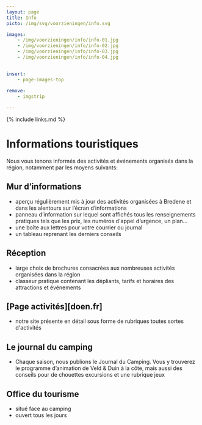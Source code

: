 ```yaml
---
layout: page
title: Info
picto: /img/svg/voorzieningen/info.svg

images:
    - /img/voorzieningen/info/info-01.jpg
    - /img/voorzieningen/info/info-02.jpg
    - /img/voorzieningen/info/info-03.jpg
    - /img/voorzieningen/info/info-04.jpg
    

insert:
    - page-images-top
    
remove:
    - imgstrip

---
```


{% include links.md %}

# Informations touristiques

Nous vous tenons informés des activités et événements organisés dans la région, notamment par les moyens suivants:

## Mur d’informations

- aperçu régulièrement mis à jour des activités organisées à Bredene et dans les alentours sur l’écran d’informations
- panneau d’information sur lequel sont affichés tous les renseignements pratiques tels que les prix, les numéros d'appel d’urgence, un plan...
- une boîte aux lettres pour votre courrier ou journal
- un tableau reprenant les derniers conseils

## Réception

- large choix de brochures consacrées aux nombreuses activités organisées dans la région
- classeur pratique contenant les dépliants, tarifs et horaires des attractions et événements 

## [Page activités][doen.fr]

- notre site présente en détail sous forme de rubriques toutes sortes d'activités

## Le journal du camping

- Chaque saison, nous publions le Journal du Camping. Vous y trouverez le programme d’animation de Veld & Duin à la côte, mais aussi des conseils pour de chouettes excursions et une rubrique jeux

## Office du tourisme

- situé face au camping
- ouvert tous les jours
